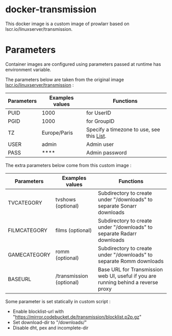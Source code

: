 # docker-transmission
This docker image is a custom image of prowlarr based on lscr.io/linuxserver/transmission.

# Parameters
Container images are configured using parameters passed at runtime has environment variable.

The parameters below are taken from the original image [lscr.io/linuxserver/transmission](https://hub.docker.com/r/linuxserver/transmission) :

|  Parameters | Examples values  | Functions                                                                                                      |
|-------------|------------------|----------------------------------------------------------------------------------------------------------------|
| PUID        |  1000            | for UserID                                                                                                     |
| PGID        |  1000            | for GroupID                                                                                                    |
| TZ          |  Europe/Paris    | Specify a timezone to use, see this [List](https://en.wikipedia.org/wiki/List_of_tz_database_time_zones#List). |
| USER        |  admin           | Admin user                                                                                                     |
| PASS        |  ****            | Admin password                                                                                                 |


The extra parameters below come from this custom image :

| Parameters    | Examples values           | Functions                                                                          |
|---------------|---------------------------|------------------------------------------------------------------------------------|
| TVCATEGORY    | tvshows (optional)        | Subdirectory to create under "/downloads" to separate Sonarr downloads             |
| FILMCATEGORY  | films (optional)          | Subdirectory to create under "/downloads" to separate Radarr downloads             |
| GAMECATEGORY  | romm  (optional)          | Subdirectory to create under "/downloads" to separate Romm downloads               |
| BASEURL       | /transmission (optional)  | Base URL for Transmission web UI, useful if you are running behind a reverse proxy |


Some parameter is set statically in custom script :
* Enable blocklist-url with "https://mirror.codebucket.de/transmission/blocklist.p2p.gz"
* Set download-dir to "/downloads/"
* Disable dht, pex and incomplete-dir
